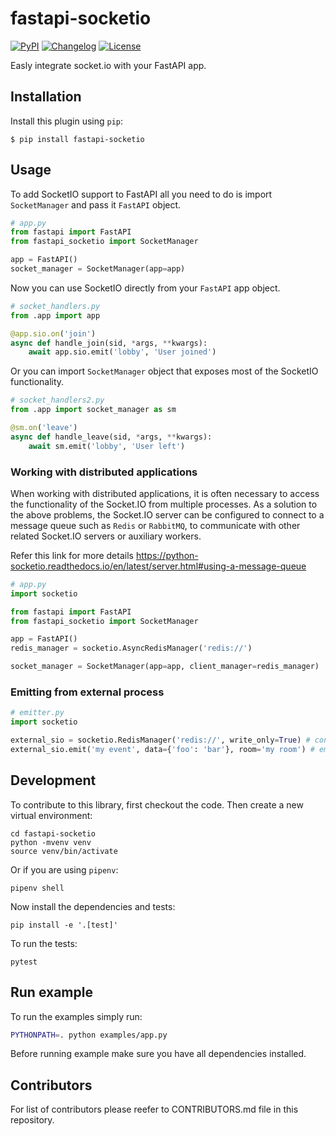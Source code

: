 # fastapi-socketio

[![PyPI](https://img.shields.io/pypi/v/fastapi-socketio.svg)](https://pypi.org/project/fastapi-socketio/)
[![Changelog](https://img.shields.io/github/v/release/pyropy/fastapi-socketio?label=changelog)](https://github.com/pyropy/fastapi-socketio/releases)
[![License](https://img.shields.io/badge/license-Apache%202.0-blue.svg)](https://github.com/pyropy/fastapi-socketio/blob/main/LICENSE)

Easly integrate socket.io with your FastAPI app.

## Installation

Install this plugin using `pip`:

    $ pip install fastapi-socketio

## Usage

To add SocketIO support to FastAPI all you need to do is import `SocketManager` and pass it `FastAPI` object.

```python
# app.py
from fastapi import FastAPI
from fastapi_socketio import SocketManager

app = FastAPI()
socket_manager = SocketManager(app=app)
```


Now you can use SocketIO directly from your `FastAPI` app object.
```python
# socket_handlers.py
from .app import app

@app.sio.on('join')
async def handle_join(sid, *args, **kwargs):
    await app.sio.emit('lobby', 'User joined')

```

Or you can import `SocketManager` object that exposes most of the SocketIO functionality.

```python
# socket_handlers2.py
from .app import socket_manager as sm

@sm.on('leave')
async def handle_leave(sid, *args, **kwargs):
    await sm.emit('lobby', 'User left')

```

### Working with distributed applications

When working with distributed applications, it is often necessary to access the functionality of the Socket.IO from multiple processes. As a solution to the above problems, the Socket.IO server can be configured to connect to a message queue such as `Redis` or `RabbitMQ`, to communicate with other related Socket.IO servers or auxiliary workers.

Refer this link for more details https://python-socketio.readthedocs.io/en/latest/server.html#using-a-message-queue

```python
# app.py
import socketio

from fastapi import FastAPI
from fastapi_socketio import SocketManager

app = FastAPI()
redis_manager = socketio.AsyncRedisManager('redis://')

socket_manager = SocketManager(app=app, client_manager=redis_manager)
```

### Emitting from external process

```python
# emitter.py
import socketio

external_sio = socketio.RedisManager('redis://', write_only=True) # connect to the redis queue as an external process
external_sio.emit('my event', data={'foo': 'bar'}, room='my room') # emit an event
```
## Development

To contribute to this library, first checkout the code. Then create a new virtual environment:

    cd fastapi-socketio
    python -mvenv venv
    source venv/bin/activate

Or if you are using `pipenv`:

    pipenv shell

Now install the dependencies and tests:

    pip install -e '.[test]'

To run the tests:

    pytest


## Run example

To run the examples simply run:

```bash
PYTHONPATH=. python examples/app.py
```

Before running example make sure you have all dependencies installed.

## Contributors

For list of contributors please reefer to CONTRIBUTORS.md file in this repository.